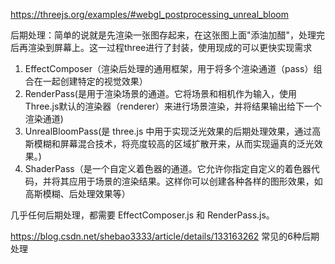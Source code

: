 https://threejs.org/examples/#webgl_postprocessing_unreal_bloom

后期处理：简单的说就是先渲染一张图存起来，在这张图上面"添油加醋"，处理完后再渲染到屏幕上。这一过程three进行了封装，使用现成的可以更快实现需求

1. EffectComposer（渲染后处理的通用框架，用于将多个渲染通道（pass）组合在一起创建特定的视觉效果）
2. RenderPass(是用于渲染场景的通道。它将场景和相机作为输入，使用Three.js默认的渲染器（renderer）来进行场景渲染，并将结果输出给下一个渲染通道)
3. UnrealBloomPass(是 three.js 中用于实现泛光效果的后期处理效果，通过高斯模糊和屏幕混合技术，将亮度较高的区域扩散开来，从而实现逼真的泛光效果。)
4. ShaderPass（是一个自定义着色器的通道。它允许你指定自定义的着色器代码，并将其应用于场景的渲染结果。这样你可以创建各种各样的图形效果，如高斯模糊、后处理效果等）


几乎任何后期处理，都需要 EffectComposer.js 和 RenderPass.js。

https://blog.csdn.net/shebao3333/article/details/133163262 常见的6种后期处理